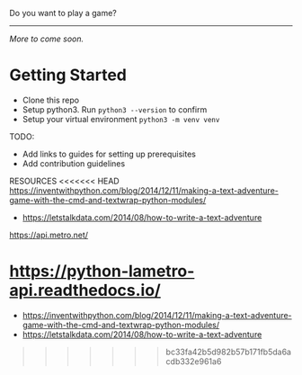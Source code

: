 Do you want to play a game? 

--- 

*More to come soon.*

# Getting Started 
- Clone this repo
- Setup python3. Run `python3 --version` to confirm 
- Setup your virtual environment 
  `python3 -m venv venv`

TODO: 
- Add links to guides for setting up prerequisites 
- Add contribution guidelines

RESOURCES
<<<<<<< HEAD
https://inventwithpython.com/blog/2014/12/11/making-a-text-adventure-game-with-the-cmd-and-textwrap-python-modules/
- https://letstalkdata.com/2014/08/how-to-write-a-text-adventure

https://api.metro.net/

https://python-lametro-api.readthedocs.io/
=======
- https://inventwithpython.com/blog/2014/12/11/making-a-text-adventure-game-with-the-cmd-and-textwrap-python-modules/
- https://letstalkdata.com/2014/08/how-to-write-a-text-adventure
>>>>>>> bc33fa42b5d982b57b171fb5da6acdb332e961a6
